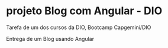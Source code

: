 # projeto Blog com Angular - DIO

Tarefa de um dos cursos da DIO, Bootcamp Capgemini/DIO

Entrega de um Blog usando Angular
